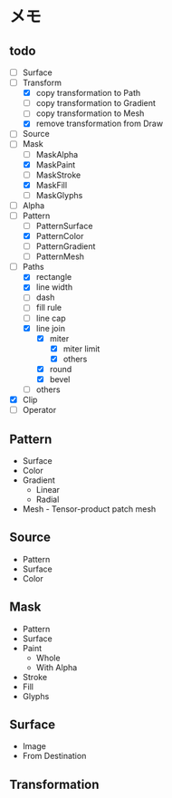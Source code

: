 メモ
====

todo
----

* [ ] Surface
* [ ] Transform
	+ [x] copy transformation to Path
	+ [ ] copy transformation to Gradient
	+ [ ] copy transformation to Mesh
	+ [x] remove transformation from Draw
* [ ] Source
* [ ] Mask
	+ [ ] MaskAlpha
	+ [x] MaskPaint
	+ [ ] MaskStroke
	+ [x] MaskFill
	+ [ ] MaskGlyphs
* [ ] Alpha
* [ ] Pattern
	+ [ ] PatternSurface
	+ [x] PatternColor
	+ [ ] PatternGradient
	+ [ ] PatternMesh
* [ ] Paths
	+ [x] rectangle
	+ [x] line width
	+ [ ] dash
	+ [ ] fill rule
	+ [ ] line cap
	+ [x] line join
		- [x] miter
			* [x] miter limit
			* [x] others
		- [x] round
		- [x] bevel
	+ [ ] others
* [x] Clip
* [ ] Operator

Pattern
------

* Surface
* Color
* Gradient
	+ Linear
	+ Radial
* Mesh - Tensor-product patch mesh

Source
------

* Pattern
* Surface
* Color

Mask
----

* Pattern
* Surface
* Paint
	+ Whole
	+ With Alpha
* Stroke
* Fill
* Glyphs

Surface
-------

* Image
* From Destination

Transformation
--------------
